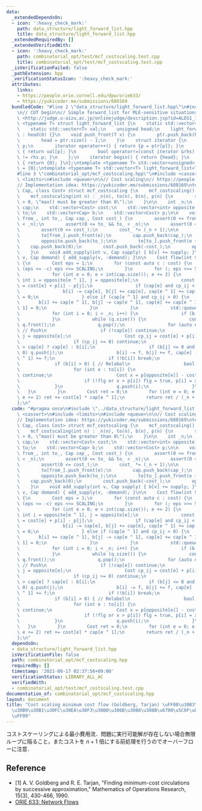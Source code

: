 ```yaml
---
data:
  _extendedDependsOn:
  - icon: ':heavy_check_mark:'
    path: data_structure/light_forward_list.hpp
    title: data_structure/light_forward_list.hpp
  _extendedRequiredBy: []
  _extendedVerifiedWith:
  - icon: ':heavy_check_mark:'
    path: combinatorial_opt/test/mcf_costscaling.test.cpp
    title: combinatorial_opt/test/mcf_costscaling.test.cpp
  _isVerificationFailed: false
  _pathExtension: hpp
  _verificationStatusIcon: ':heavy_check_mark:'
  attributes:
    links:
    - https://people.orie.cornell.edu/dpw/orie633/
    - https://yukicoder.me/submissions/680169
  bundledCode: "#line 2 \"data_structure/light_forward_list.hpp\"\n#include <vector>\n\
    \n// CUT begin\n// Simple forward_list for MLE-sensitive situations\n// Verify:\
    \ <http://judge.u-aizu.ac.jp/onlinejudge/description.jsp?id=ALDS1_14_D>\ntemplate\
    \ <typename T> struct light_forward_list {\n    static std::vector<unsigned> ptr;\n\
    \    static std::vector<T> val;\n    unsigned head;\n    light_forward_list()\
    \ : head(0) {}\n    void push_front(T x) {\n        ptr.push_back(head), val.push_back(x);\n\
    \        head = ptr.size() - 1;\n    }\n    struct iterator {\n        unsigned\
    \ p;\n        iterator operator++() { return {p = ptr[p]}; }\n        T &operator*()\
    \ { return val[p]; }\n        bool operator!=(const iterator &rhs) { return p\
    \ != rhs.p; }\n    };\n    iterator begin() { return {head}; }\n    iterator end()\
    \ { return {0}; }\n};\ntemplate <typename T> std::vector<unsigned> light_forward_list<T>::ptr\
    \ = {0};\ntemplate <typename T> std::vector<T> light_forward_list<T>::val = {T()};\n\
    #line 3 \"combinatorial_opt/mcf_costscaling.hpp\"\n#include <cassert>\n#include\
    \ <limits>\n#include <queue>\n\n// Cost scaling\n// https://people.orie.cornell.edu/dpw/orie633/\n\
    // Implementation idea: https://yukicoder.me/submissions/680169\ntemplate <class\
    \ Cap, class Cost> struct mcf_costscaling {\n    mcf_costscaling() = default;\n\
    \    mcf_costscaling(int n) : _n(n), to(n), b(n), p(n) {\n        static_assert(std::numeric_limits<Cap>::max()\
    \ > 0, \"max() must be greater than 0\");\n    }\n\n    int _n;\n    std::vector<Cap>\
    \ cap;\n    std::vector<Cost> cost;\n    std::vector<int> opposite;\n    std::vector<light_forward_list<int>>\
    \ to;\n    std::vector<Cap> b;\n    std::vector<Cost> p;\n\n    void add_edge(int\
    \ from_, int to_, Cap cap_, Cost cost_) {\n        assert(0 <= from_ && from_\
    \ < _n);\n        assert(0 <= to_ && to_ < _n);\n        assert(0 <= cap_);\n\
    \        assert(0 <= cost_);\n        cost_ *= (_n + 1);\n\n        int e = int(cap.size());\n\
    \        to[from_].push_front(e);\n        cap.push_back(cap_);\n        cost.push_back(cost_);\n\
    \        opposite.push_back(to_);\n\n        to[to_].push_front(e + 1);\n    \
    \    cap.push_back(0);\n        cost.push_back(-cost_);\n        opposite.push_back(from_);\n\
    \    }\n    void add_supply(int v, Cap supply) { b[v] += supply; }\n    void add_demand(int\
    \ v, Cap demand) { add_supply(v, -demand); }\n\n    Cost flow(int SCALING = 1)\
    \ {\n        Cost eps = 1;\n        for (const auto c : cost) {\n            while\
    \ (eps <= -c) eps <<= SCALING;\n        }\n        for (; eps >>= SCALING;) {\n\
    \            for (int e = 0; e < int(cap.size()); e += 2) {\n                const\
    \ int i = opposite[e ^ 1], j = opposite[e];\n                const Cost cp_ij\
    \ = cost[e] + p[i] - p[j];\n                if (cap[e] and cp_ij < 0) {\n    \
    \                b[i] -= cap[e], b[j] += cap[e], cap[e ^ 1] += cap[e], cap[e]\
    \ = 0;\n                } else if (cap[e ^ 1] and cp_ij > 0) {\n             \
    \       b[i] += cap[e ^ 1], b[j] -= cap[e ^ 1], cap[e] += cap[e ^ 1], cap[e ^\
    \ 1] = 0;\n                }\n            }\n            std::queue<int> q;\n\
    \            for (int i = 0; i < _n; i++) {\n                if (b[i] > 0) q.push(i);\n\
    \            }\n            while (q.size()) {\n                const int i =\
    \ q.front();\n                q.pop();\n                for (auto e : to[i]) {\
    \ // Push\n                    if (!cap[e]) continue;\n                    int\
    \ j = opposite[e];\n                    Cost cp_ij = cost[e] + p[i] - p[j];\n\
    \                    if (cp_ij >= 0) continue;\n                    Cap f = b[i]\
    \ > cap[e] ? cap[e] : b[i];\n                    if (b[j] <= 0 and b[j] + f >\
    \ 0) q.push(j);\n                    b[i] -= f, b[j] += f, cap[e] -= f, cap[e\
    \ ^ 1] += f;\n                    if (!b[i]) break;\n                }\n\n   \
    \             if (b[i] > 0) { // Relabel\n                    bool flg = false;\n\
    \                    for (int e : to[i]) {\n                        if (!cap[e])\
    \ continue;\n                        Cost x = p[opposite[e]] - cost[e] - eps;\n\
    \                        if (!flg or x > p[i]) flg = true, p[i] = x;\n       \
    \             }\n                    q.push(i);\n                }\n         \
    \   }\n        }\n        Cost ret = 0;\n        for (int e = 0; e < int(cap.size());\
    \ e += 2) ret += cost[e] * cap[e ^ 1];\n        return ret / (_n + 1);\n    }\n\
    };\n"
  code: "#pragma once\n#include \"../data_structure/light_forward_list.hpp\"\n#include\
    \ <cassert>\n#include <limits>\n#include <queue>\n\n// Cost scaling\n// https://people.orie.cornell.edu/dpw/orie633/\n\
    // Implementation idea: https://yukicoder.me/submissions/680169\ntemplate <class\
    \ Cap, class Cost> struct mcf_costscaling {\n    mcf_costscaling() = default;\n\
    \    mcf_costscaling(int n) : _n(n), to(n), b(n), p(n) {\n        static_assert(std::numeric_limits<Cap>::max()\
    \ > 0, \"max() must be greater than 0\");\n    }\n\n    int _n;\n    std::vector<Cap>\
    \ cap;\n    std::vector<Cost> cost;\n    std::vector<int> opposite;\n    std::vector<light_forward_list<int>>\
    \ to;\n    std::vector<Cap> b;\n    std::vector<Cost> p;\n\n    void add_edge(int\
    \ from_, int to_, Cap cap_, Cost cost_) {\n        assert(0 <= from_ && from_\
    \ < _n);\n        assert(0 <= to_ && to_ < _n);\n        assert(0 <= cap_);\n\
    \        assert(0 <= cost_);\n        cost_ *= (_n + 1);\n\n        int e = int(cap.size());\n\
    \        to[from_].push_front(e);\n        cap.push_back(cap_);\n        cost.push_back(cost_);\n\
    \        opposite.push_back(to_);\n\n        to[to_].push_front(e + 1);\n    \
    \    cap.push_back(0);\n        cost.push_back(-cost_);\n        opposite.push_back(from_);\n\
    \    }\n    void add_supply(int v, Cap supply) { b[v] += supply; }\n    void add_demand(int\
    \ v, Cap demand) { add_supply(v, -demand); }\n\n    Cost flow(int SCALING = 1)\
    \ {\n        Cost eps = 1;\n        for (const auto c : cost) {\n            while\
    \ (eps <= -c) eps <<= SCALING;\n        }\n        for (; eps >>= SCALING;) {\n\
    \            for (int e = 0; e < int(cap.size()); e += 2) {\n                const\
    \ int i = opposite[e ^ 1], j = opposite[e];\n                const Cost cp_ij\
    \ = cost[e] + p[i] - p[j];\n                if (cap[e] and cp_ij < 0) {\n    \
    \                b[i] -= cap[e], b[j] += cap[e], cap[e ^ 1] += cap[e], cap[e]\
    \ = 0;\n                } else if (cap[e ^ 1] and cp_ij > 0) {\n             \
    \       b[i] += cap[e ^ 1], b[j] -= cap[e ^ 1], cap[e] += cap[e ^ 1], cap[e ^\
    \ 1] = 0;\n                }\n            }\n            std::queue<int> q;\n\
    \            for (int i = 0; i < _n; i++) {\n                if (b[i] > 0) q.push(i);\n\
    \            }\n            while (q.size()) {\n                const int i =\
    \ q.front();\n                q.pop();\n                for (auto e : to[i]) {\
    \ // Push\n                    if (!cap[e]) continue;\n                    int\
    \ j = opposite[e];\n                    Cost cp_ij = cost[e] + p[i] - p[j];\n\
    \                    if (cp_ij >= 0) continue;\n                    Cap f = b[i]\
    \ > cap[e] ? cap[e] : b[i];\n                    if (b[j] <= 0 and b[j] + f >\
    \ 0) q.push(j);\n                    b[i] -= f, b[j] += f, cap[e] -= f, cap[e\
    \ ^ 1] += f;\n                    if (!b[i]) break;\n                }\n\n   \
    \             if (b[i] > 0) { // Relabel\n                    bool flg = false;\n\
    \                    for (int e : to[i]) {\n                        if (!cap[e])\
    \ continue;\n                        Cost x = p[opposite[e]] - cost[e] - eps;\n\
    \                        if (!flg or x > p[i]) flg = true, p[i] = x;\n       \
    \             }\n                    q.push(i);\n                }\n         \
    \   }\n        }\n        Cost ret = 0;\n        for (int e = 0; e < int(cap.size());\
    \ e += 2) ret += cost[e] * cap[e ^ 1];\n        return ret / (_n + 1);\n    }\n\
    };\n"
  dependsOn:
  - data_structure/light_forward_list.hpp
  isVerificationFile: false
  path: combinatorial_opt/mcf_costscaling.hpp
  requiredBy: []
  timestamp: '2021-08-17 02:37:56+09:00'
  verificationStatus: LIBRARY_ALL_AC
  verifiedWith:
  - combinatorial_opt/test/mcf_costscaling.test.cpp
documentation_of: combinatorial_opt/mcf_costscaling.hpp
layout: document
title: "Cost scaling minimum cost flow (Goldberg, Tarjan) \uFF08\u30B3\u30B9\u30C8\
  \u30B9\u30B1\u30FC\u30EA\u30F3\u30B0\u306B\u3088\u308B\u6700\u5C0F\u8CBB\u7528\u6D41\
  \uFF09"
---
```


コストスケーリングによる最小費用流．問題に実行可能解が存在しない場合無限ループに陥ること，またコストを $n + 1$ 倍にする前処理を行うのでオーバーフローに注意．

## Reference

- [1] A. V. Goldberg and R. E. Tarjan, "Finding minimum-cost circulations by successive approximation,"
      Mathematics of Operations Research, 15(3), 430-466, 1990.
- [ORIE 633: Network Flows](https://people.orie.cornell.edu/dpw/orie633/)
